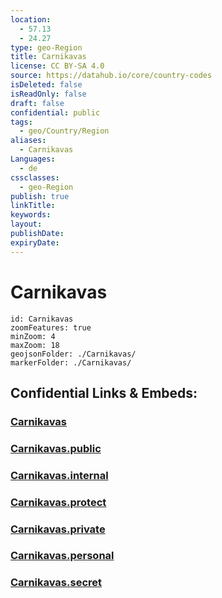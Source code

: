 ```yaml
---
location:
  - 57.13
  - 24.27
type: geo-Region
title: Carnikavas
license: CC BY-SA 4.0
source: https://datahub.io/core/country-codes
isDeleted: false
isReadOnly: false
draft: false
confidential: public
tags:
  - geo/Country/Region
aliases:
  - Carnikavas
Languages:
  - de
cssclasses:
  - geo-Region
publish: true
linkTitle:
keywords:
layout:
publishDate:
expiryDate:
---
```


# Carnikavas

```leaflet
id: Carnikavas
zoomFeatures: true 
minZoom: 4 
maxZoom: 18
geojsonFolder: ./Carnikavas/
markerFolder: ./Carnikavas/
```


## Confidential Links & Embeds: 

### [Carnikavas](/_Standards/Earth/Continent/Europe/Europe~North/Latvia/Counties/Carnikavas.md) 

### [Carnikavas.public](/_public/Earth/Continent/Europe/Europe~North/Latvia/Counties/Carnikavas.public.md) 

### [Carnikavas.internal](/_internal/Earth/Continent/Europe/Europe~North/Latvia/Counties/Carnikavas.internal.md) 

### [Carnikavas.protect](/_protect/Earth/Continent/Europe/Europe~North/Latvia/Counties/Carnikavas.protect.md) 

### [Carnikavas.private](/_private/Earth/Continent/Europe/Europe~North/Latvia/Counties/Carnikavas.private.md) 

### [Carnikavas.personal](/_personal/Earth/Continent/Europe/Europe~North/Latvia/Counties/Carnikavas.personal.md) 

### [Carnikavas.secret](/_secret/Earth/Continent/Europe/Europe~North/Latvia/Counties/Carnikavas.secret.md)

